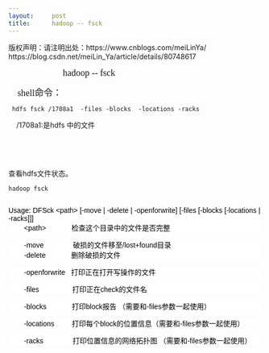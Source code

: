 ```yaml
---
layout:     post
title:      hadoop -- fsck
---
```

<div id="article_content" class="article_content clearfix csdn-tracking-statistics" data-pid="blog" data-mod="popu_307" data-dsm="post">
								<div class="article-copyright">
					版权声明：请注明出处：https://www.cnblogs.com/meiLinYa/					https://blog.csdn.net/meiLin_Ya/article/details/80748617				</div>
								            <link rel="stylesheet" href="https://csdnimg.cn/release/phoenix/template/css/ck_htmledit_views-f76675cdea.css">
						<div class="htmledit_views" id="content_views">
                <p><span style="font-family:SimHei;font-size:18px;">                        hadoop -- fsck</span></p><p><span style="font-family:SimHei;font-size:18px;">    shell命令：</span></p><pre><code class="language-html"> hdfs fsck /1708a1  -files -blocks  -locations -racks</code></pre><p>    /1708a1:是hdfs 中的文件</p><p>    <img src="https://img-blog.csdn.net/20180620170247839?watermark/2/text/aHR0cHM6Ly9ibG9nLmNzZG4ubmV0L21laUxpbl9ZYQ==/font/5a6L5L2T/fontsize/400/fill/I0JBQkFCMA==/dissolve/70" alt=""><br></p><p><br></p><p>查看hdfs文件状态。</p><pre><code class="language-html">hadoop fsck</code></pre><p><img src="https://img-blog.csdn.net/20180620170540371?watermark/2/text/aHR0cHM6Ly9ibG9nLmNzZG4ubmV0L21laUxpbl9ZYQ==/font/5a6L5L2T/fontsize/400/fill/I0JBQkFCMA==/dissolve/70" alt=""><br></p><p></p><p style="margin-bottom:0px;color:rgb(0,0,0);font-family:Helvetica, Tahoma, Arial, sans-serif;font-size:14px;text-align:left;background-color:rgb(255,255,255);">Usage: DFSck &lt;path&gt; [-move | -delete | -openforwrite] [-files [-blocks [-locations | -racks]]]<br>        &lt;path&gt;             检查这个目录中的文件是否完整</p><p style="margin-bottom:0px;color:rgb(0,0,0);font-family:Helvetica, Tahoma, Arial, sans-serif;font-size:14px;text-align:left;background-color:rgb(255,255,255);">        -move               破损的文件移至/lost+found目录<br>        -delete             删除破损的文件</p><p style="margin-bottom:0px;color:rgb(0,0,0);font-family:Helvetica, Tahoma, Arial, sans-serif;font-size:14px;text-align:left;background-color:rgb(255,255,255);">        -openforwrite   打印正在打开写操作的文件</p><p style="margin-bottom:0px;color:rgb(0,0,0);font-family:Helvetica, Tahoma, Arial, sans-serif;font-size:14px;text-align:left;background-color:rgb(255,255,255);">        -files                 打印正在check的文件名</p><p style="margin-bottom:0px;color:rgb(0,0,0);font-family:Helvetica, Tahoma, Arial, sans-serif;font-size:14px;text-align:left;background-color:rgb(255,255,255);">        -blocks             打印block报告 （需要和-files参数一起使用）</p><p style="margin-bottom:0px;color:rgb(0,0,0);font-family:Helvetica, Tahoma, Arial, sans-serif;font-size:14px;text-align:left;background-color:rgb(255,255,255);">        -locations         打印每个block的位置信息（需要和-files参数一起使用）</p><p style="margin-bottom:0px;color:rgb(0,0,0);font-family:Helvetica, Tahoma, Arial, sans-serif;font-size:14px;text-align:left;background-color:rgb(255,255,255);">        -racks               打印位置信息的网络拓扑图 （需要和-files参数一起使用）</p><br>            </div>
                </div>